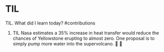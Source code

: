 # TIL
TIL. What did I learn today? #contributions

1. TIL Nasa estimates a 35% increase in heat transfer would reduce the chances of Yellowstone erupting to almost zero. One proposal is to simply pump more water into the supervolcano. 🚀 🌋
